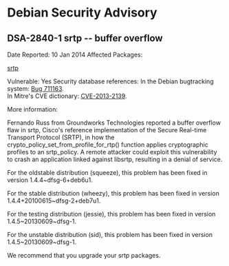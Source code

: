 
Debian Security Advisory
========================


DSA-2840-1 srtp -- buffer overflow
----------------------------------



Date Reported:
10 Jan 2014
Affected Packages:

[srtp](https://packages.debian.org/src:srtp)

Vulnerable:
Yes
Security database references:
In the Debian bugtracking system: [Bug 711163](https://bugs.debian.org/cgi-bin/bugreport.cgi?bug=711163).  
In Mitre's CVE dictionary: [CVE-2013-2139](https://security-tracker.debian.org/tracker/CVE-2013-2139).  

More information:

Fernando Russ from Groundworks Technologies reported a buffer overflow
 flaw in srtp, Cisco's reference implementation of the Secure Real-time
 Transport Protocol (SRTP), in how the
 crypto\_policy\_set\_from\_profile\_for\_rtp() function applies
 cryptographic profiles to an srtp\_policy. A remote attacker could
 exploit this vulnerability to crash an application linked against
 libsrtp, resulting in a denial of service.


For the oldstable distribution (squeeze), this problem has been fixed in
version 1.4.4~dfsg-6+deb6u1.


For the stable distribution (wheezy), this problem has been fixed in
version 1.4.4+20100615~dfsg-2+deb7u1.


For the testing distribution (jessie), this problem has been fixed in
version 1.4.5~20130609~dfsg-1.


For the unstable distribution (sid), this problem has been fixed in
version 1.4.5~20130609~dfsg-1.


We recommend that you upgrade your srtp packages.





